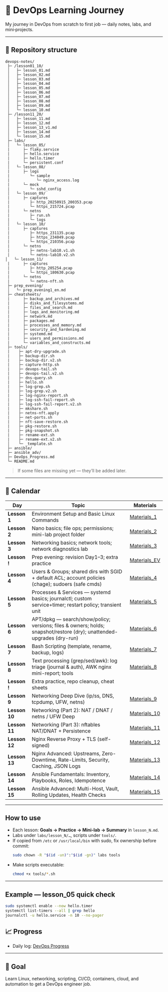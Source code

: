 # 📌 DevOps Learning Journey
 
My journey in DevOps from scratch to first job — daily notes, labs, and mini‑projects.

---

## 📂 Repository structure
```
devops-notes/
 ├─ /lesson01_10/
 │   ├─ lesson_01.md
 │   ├─ lesson_02.md
 │   ├─ lesson_03.md
 │   ├─ lesson_04.md
 │   ├─ lesson_05.md
 │   ├─ lesson_06.md
 │   ├─ lesson_07.md
 │   ├─ lesson_08.md
 │   ├─ lesson_09.md
 │   └─ lesson_10.md
 ├─ /lesson11_20/
 │   ├─ lesson_11.md
 │   ├─ lesson_12.md
 │   ├─ lesson_13_v1.md
 │   ├─ lesson_14.md
 │   └─ lesson_15.md
 ├─ labs/
 │   └─ lesson_05/
 |      ├─ flaky.service
 |      ├─ hello.service
 |      ├─ hello.timer
 |      └─ persistent.conf
 │   └─ lesson_08/
 |      ├─ logs
 |         └─ sample
 |            └─ nginx_access.log
 |      └─ mock
 |         └─ sshd_config
 │   └─ lesson_09/
 |      ├─ captures
 |         ├─ http_20250915_200353.pcap
 |         └─ https_215724.pcap
 |      └─ netns
 |         ├─ run.sh
 |         └─ logs
 │   └─ lesson_10/
 |      ├─ captures
 |         ├─ https_231135.pcap
 |         ├─ https_234049.pcap
 |         └─ https_210356.pcap
 |      └─ netns
 |         ├─ netns-lab10.v1.sh
 |         └─ netns-lab10.v2.sh
│   └─ lesson_11/
 |      ├─ captures
 |         ├─ http_205254.pcap
 |         └─ https_180630.pcap
 |      └─ netns
 |         └─ netns-nft.sh
 ├─ prep_evening/
 │   └─ prep_evening1_en.md
 ├─ cheatsheets/
 |      ├─ backup_and_archives.md
 |      ├─ disks_and_filesystems.md
 |      ├─ files_and_search.md
 |      ├─ logs_and_monitoring.md
 |      ├─ network.md
 |      ├─ packages.md
 |      ├─ processes_and_memory.md
 |      ├─ security_and_hardening.md
 |      ├─ systemd.md
 |      ├─ users_and_permissions.md
 |      └─ variables_and_constructs.md
 ├─ tools/
 |    ├─ apt-dry-upgrade.sh
 |    ├─ backup-dir.sh
 |    ├─ backup-dir.v2.sh
 |    ├─ capture-http.sh
 |    ├─ devops-tail.sh
 |    ├─ devops-tail.v2.sh
 |    ├─ dns-query.sh
 |    ├─ hello.sh
 |    ├─ log-grep.sh
 |    ├─ log-grep.v2.sh
 |    ├─ log-nginx-report.sh
 |    ├─ log-ssh-fail-report.sh
 |    ├─ log-ssh-fail-report.v2.sh
 |    ├─ mkshare.sh
 |    ├─ netns-nft.apply
 |    ├─ net-ports.sh
 |    ├─ nft-save-restore.sh
 |    ├─ pkg-restore.sh
 |    ├─ pkg-snapshot.sh
 |    ├─ rename-ext.sh
 |    ├─ rename-ext.v2.sh
 │    └─ _template.sh
 ├─ ansible/
 ├─ ansible_adv/
 ├─ DevOps_Progress.md
 └─ README.md
```

> If some files are missing yet — they’ll be added later.

---

## 📅 Calendar
| Day | Topic | Materials |
|-----|-------|-----------|
| **Lesson 1** | Environment Setup and Basic Linux Commands | [Materials_1](lesson01_10/lesson_01.md) |
| **Lesson 2** | Nano basics; file ops; permissions; mini-lab project folder | [Materials_2](lesson01_10/lesson_02.md) |
| **Lesson 3** | Networking basics; network tools; network diagnostics lab | [Materials_3](lesson01_10/lesson_03.md) |
| **Lesson !** | Prep evening: revision Day1–3; extra practice | [Materials_EV](prep_evening/prep_evening1_en.md) |
| **Lesson 4** | Users & Groups; shared dirs with SGID + default ACL; account policies (chage); sudoers (safe cmds) | [Materials_4](lesson01_10/lesson_04.md) | 
| **Lesson 5** | Processes & Services — systemd basics; journalctl; custom service+timer; restart policy; transient unit | [Materials_5](lesson01_10/lesson_05.md) |
| **Lesson 6** | APT/dpkg — search/show/policy; versions; files & owners; holds; snapshot/restore (dry); unattended-upgrades (dry-run) | [Materials_6](lesson01_10/lesson_06.md) |
| **Lesson 7** | Bash Scripting (template, rename, backup, logs) | [Materials_7](lesson01_10/lesson_07.md) |
| **Lesson 8** | Text processing (grep/sed/awk): log triage (journal & auth), AWK nginx mini-report; tools | [Materials_8](lesson01_10/lesson_08.md) |
| **Lesson !** | Extra practice, repo cleanup, cheat sheets |
| **Lesson 9** | Networking Deep Dive (ip/ss, DNS, tcpdump, UFW, netns) | [Materials_9](lesson01_10/lesson_09.md) |
| **Lesson 10** | Networking (Part 2): NAT / DNAT / netns / UFW Deep | [Materials_10](lesson01_10/lesson_10.md) |
| **Lesson 11** | Networking (Part 3): nftables NAT/DNAT + Persistence | [Materials_11](lesson11_20/lesson_11.md) |
| **Lesson 12** | Nginx Reverse Proxy + TLS (self-signed) | [Materials_12](lesson11_20/lesson_12.md) |
| **Lesson 13** | Nginx Advanced: Upstreams, Zero-Downtime, Rate-Limits, Security, Caching, JSON Logs | [Materials_13](lesson11_20/lesson_13_v1.md) |
| **Lesson 14** | Ansible Fundamentals: Inventory, Playbooks, Roles, Idempotence | [Materials_14](lesson11_20/lesson_14.md) |
| **Lesson 15** | Ansible Advanced: Multi-Host, Vault, Rolling Updates, Health Checks | [Materials_15](lesson11_20/lesson_15.md) |
---

## How to use
- Each lesson: **Goals → Practice → Mini-lab → Summary** in `lesson_N.md`.
- Labs under `labs/lesson_N/…`, scripts under `tools/`.
- If copied from `/etc` or `/usr/local/bin` with sudo, fix ownership before commit:
  ```bash
  sudo chown -R "$(id -un)":"$(id -gn)" labs tools
  ```
- Make scripts executable:
  ```bash
  chmod +x tools/*.sh
  ```
---

## Example — lesson_05 quick check
```bash
sudo systemctl enable --now hello.timer
systemctl list-timers --all | grep hello
journalctl -u hello.service -n 10 --no-pager
```

## 📈 Progress
- Daily log: [DevOps Progress](DevOps_Progress.md)

---

## 🎯 Goal
Learn Linux, networking, scripting, CI/CD, containers, cloud, and automation to get a DevOps engineer job.  
